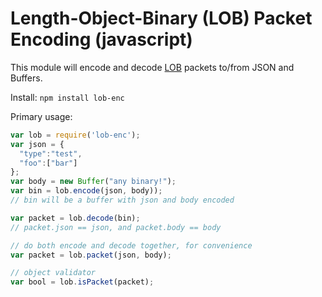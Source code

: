 # Length-Object-Binary (LOB) Packet Encoding (javascript)

This module will encode and decode [LOB](https://github.com/telehash/telehash.org/tree/v3/v3/lob) packets to/from JSON and Buffers.

Install: `npm install lob-enc`

Primary usage:

```js
var lob = require('lob-enc');
var json = {
  "type":"test",
  "foo":["bar"]
};
var body = new Buffer("any binary!");
var bin = lob.encode(json, body));
// bin will be a buffer with json and body encoded

var packet = lob.decode(bin);
// packet.json == json, and packet.body == body

// do both encode and decode together, for convenience
var packet = lob.packet(json, body);

// object validator
var bool = lob.isPacket(packet);
```
